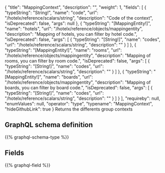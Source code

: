 {
  "title": "MappingContext",
  "description": "",
  "weight": 1,
  "fields": [
    {
      "typeString": "String!",
      "name": "code",
      "url": "/hotelx/reference/scalars/string",
      "description": "Code of the context",
      "isDeprecated": false,
      "args": null
    },
    {
      "typeString": "[MappingEntity!]",
      "name": "hotels",
      "url": "/hotelx/reference/objects/mappingentity",
      "description": "Mapping of hotels, you can filter by hotel code.",
      "isDeprecated": false,
      "args": [
        {
          "typeString": "[String!]",
          "name": "codes",
          "url": "/hotelx/reference/scalars/string",
          "description": ""
        }
      ]
    },
    {
      "typeString": "[MappingEntity!]",
      "name": "rooms",
      "url": "/hotelx/reference/objects/mappingentity",
      "description": "Mapping of rooms, you can filter by room code.",
      "isDeprecated": false,
      "args": [
        {
          "typeString": "[String!]",
          "name": "codes",
          "url": "/hotelx/reference/scalars/string",
          "description": ""
        }
      ]
    },
    {
      "typeString": "[MappingEntity!]",
      "name": "boards",
      "url": "/hotelx/reference/objects/mappingentity",
      "description": "Mapping of boards, you can filter by board code.",
      "isDeprecated": false,
      "args": [
        {
          "typeString": "[String!]",
          "name": "codes",
          "url": "/hotelx/reference/scalars/string",
          "description": ""
        }
      ]
    }
  ],
  "requireby": null,
  "enumValues": null,
  "operator": "type",
  "typename": "MappingContext",
  "hideGithubLink": true
}
Returns the differents group contexts
## GraphQL schema definition

{{% graphql-schema-type %}}

## Fields

{{% graphql-field %}}

